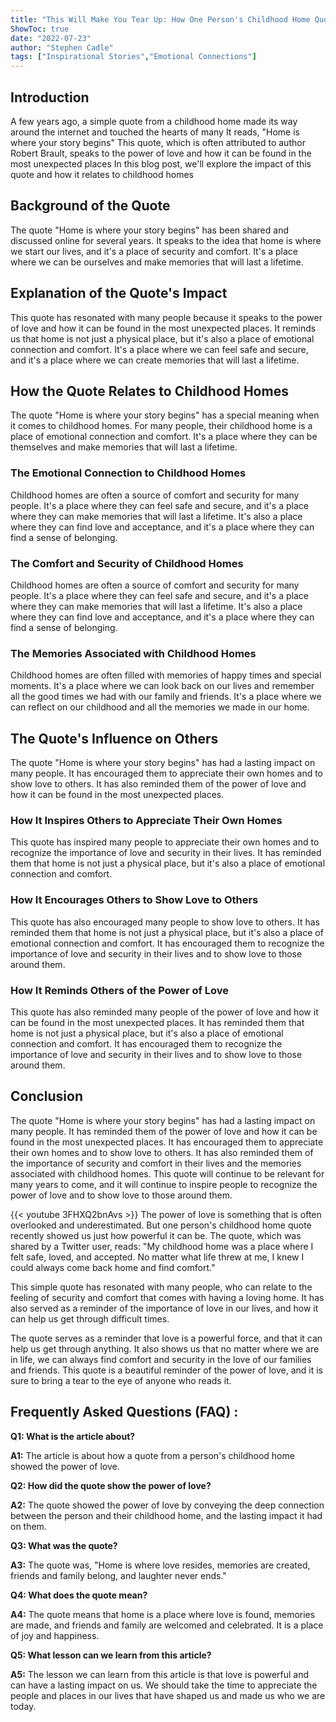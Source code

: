 ```yaml
---
title: "This Will Make You Tear Up: How One Person's Childhood Home Quote Showed the Power of Love"
ShowToc: true 
date: "2022-07-23"
author: "Stephen Cadle" 
tags: ["Inspirational Stories","Emotional Connections"]
---
```

## Introduction 

A few years ago, a simple quote from a childhood home made its way around the internet and touched the hearts of many It reads, "Home is where your story begins" This quote, which is often attributed to author Robert Brault, speaks to the power of love and how it can be found in the most unexpected places In this blog post, we'll explore the impact of this quote and how it relates to childhood homes 

## Background of the Quote 

The quote "Home is where your story begins" has been shared and discussed online for several years. It speaks to the idea that home is where we start our lives, and it's a place of security and comfort. It's a place where we can be ourselves and make memories that will last a lifetime. 

## Explanation of the Quote's Impact

This quote has resonated with many people because it speaks to the power of love and how it can be found in the most unexpected places. It reminds us that home is not just a physical place, but it's also a place of emotional connection and comfort. It's a place where we can feel safe and secure, and it's a place where we can create memories that will last a lifetime. 

## How the Quote Relates to Childhood Homes

The quote "Home is where your story begins" has a special meaning when it comes to childhood homes. For many people, their childhood home is a place of emotional connection and comfort. It's a place where they can be themselves and make memories that will last a lifetime. 

### The Emotional Connection to Childhood Homes

Childhood homes are often a source of comfort and security for many people. It's a place where they can feel safe and secure, and it's a place where they can make memories that will last a lifetime. It's also a place where they can find love and acceptance, and it's a place where they can find a sense of belonging. 

### The Comfort and Security of Childhood Homes

Childhood homes are often a source of comfort and security for many people. It's a place where they can feel safe and secure, and it's a place where they can make memories that will last a lifetime. It's also a place where they can find love and acceptance, and it's a place where they can find a sense of belonging. 

### The Memories Associated with Childhood Homes

Childhood homes are often filled with memories of happy times and special moments. It's a place where we can look back on our lives and remember all the good times we had with our family and friends. It's a place where we can reflect on our childhood and all the memories we made in our home. 

## The Quote's Influence on Others

The quote "Home is where your story begins" has had a lasting impact on many people. It has encouraged them to appreciate their own homes and to show love to others. It has also reminded them of the power of love and how it can be found in the most unexpected places. 

### How It Inspires Others to Appreciate Their Own Homes

This quote has inspired many people to appreciate their own homes and to recognize the importance of love and security in their lives. It has reminded them that home is not just a physical place, but it's also a place of emotional connection and comfort. 

### How It Encourages Others to Show Love to Others

This quote has also encouraged many people to show love to others. It has reminded them that home is not just a physical place, but it's also a place of emotional connection and comfort. It has encouraged them to recognize the importance of love and security in their lives and to show love to those around them. 

### How It Reminds Others of the Power of Love

This quote has also reminded many people of the power of love and how it can be found in the most unexpected places. It has reminded them that home is not just a physical place, but it's also a place of emotional connection and comfort. It has encouraged them to recognize the importance of love and security in their lives and to show love to those around them. 

## Conclusion

The quote "Home is where your story begins" has had a lasting impact on many people. It has reminded them of the power of love and how it can be found in the most unexpected places. It has encouraged them to appreciate their own homes and to show love to others. It has also reminded them of the importance of security and comfort in their lives and the memories associated with childhood homes. This quote will continue to be relevant for many years to come, and it will continue to inspire people to recognize the power of love and to show love to those around them.

{{< youtube 3FHXQ2bnAvs >}} 
The power of love is something that is often overlooked and underestimated. But one person's childhood home quote recently showed us just how powerful it can be. The quote, which was shared by a Twitter user, reads: "My childhood home was a place where I felt safe, loved, and accepted. No matter what life threw at me, I knew I could always come back home and find comfort." 

This simple quote has resonated with many people, who can relate to the feeling of security and comfort that comes with having a loving home. It has also served as a reminder of the importance of love in our lives, and how it can help us get through difficult times. 

The quote serves as a reminder that love is a powerful force, and that it can help us get through anything. It also shows us that no matter where we are in life, we can always find comfort and security in the love of our families and friends. This quote is a beautiful reminder of the power of love, and it is sure to bring a tear to the eye of anyone who reads it.

## Frequently Asked Questions (FAQ) :
**Q1: What is the article about?** 

**A1:** The article is about how a quote from a person's childhood home showed the power of love.

**Q2: How did the quote show the power of love?** 

**A2:** The quote showed the power of love by conveying the deep connection between the person and their childhood home, and the lasting impact it had on them.

**Q3: What was the quote?** 

**A3:** The quote was, "Home is where love resides, memories are created, friends and family belong, and laughter never ends."

**Q4: What does the quote mean?** 

**A4:** The quote means that home is a place where love is found, memories are made, and friends and family are welcomed and celebrated. It is a place of joy and happiness.

**Q5: What lesson can we learn from this article?**

**A5:** The lesson we can learn from this article is that love is powerful and can have a lasting impact on us. We should take the time to appreciate the people and places in our lives that have shaped us and made us who we are today.



